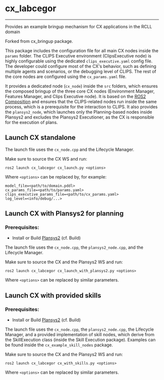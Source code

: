 # cx_labcegor
---
Provides an example bringup mechanism for CX applications in the RCLL domain

Forked from cx_bringup package.

This package includes the configuration file for all main CX nodes inside the `params` folder. The CLIPS Executive environment (ClipsExecutive node) is highly configurable using the dedicated `clips_executive.yaml` config file. The developer could configure most of the CX's behavior, such as defining multiple agents and scenarios, or the debugging level of CLIPS. The rest of the core nodes are configured using the `cx_params.yaml` file.

It provides a dedicated node (`cx_node`) inside the `src` folders, which ensures the composed bringup of the three core CX nodes (Environment Manager, Features Manager, and Clips Executive node). It is based on the [ROS2 Composition](https://docs.ros.org/en/humble/Tutorials/Composition.html) and ensures that the CLIPS-related nodes run inside the same process, which is a prerequisite for the interaction to CLIPS. It also provides the `plansys2_node`, which launches only the Planning-based nodes inside Plansys2 and excludes the Plansys2 Executioner, as the CX is responsible for the execution of plans. 

## Launch CX standalone
The launch file uses the `cx_node.cpp` and the Lifecycle Manager. 

Make sure to source the CX WS and run:

```
ros2 launch cx_labcegor cx_launch.py <options>
```
Where `<options>` can be replaced by, for example:
```
model_file=<path/to/domain.pddl>
cx_params_file=<path/to/params.yaml>
clips_executive_params_file=<path/to/cx_params.yaml>
log_level=<info/debug/...>
```

## Launch CX with Plansys2 for planning
### Prerequisites:
- Install or Build [Plansys2](https://navigation.ros.org/build_instructions/index.html#) (cf. Build)

The launch file uses the `cx_node.cpp`, the `plansys2_node.cpp`, and the Lifecycle Manager. 

Make sure to source the CX and the Plansys2 WS and run:

```
ros2 launch cx_labcegor cx_launch_with_plansys2.py <options>
```
Where `<options>` can be replaced by similar parameters.

## Launch CX with provided skills
### Prerequisites:
- Install or Build [Plansys2](https://navigation.ros.org/build_instructions/index.html#) (cf. Build)
  
The launch file uses the `cx_node.cpp`, the `plansys2_node.cpp`, the Lifecycle Manager, and a provided implementation of skill nodes, which derive from the SkillExecution class (inside the Skill Execution package). Examples can be found inside the `cx_example_skill_nodes` package.

Make sure to source the CX and the Plansys2 WS and run:

```
ros2 launch cx_labcegor cx_with_skills.py <options>
```
Where `<options>` can be replaced by similar parameters.

